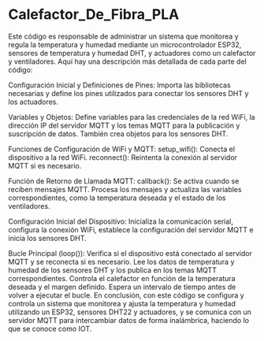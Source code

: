 # Calefactor_De_Fibra_PLA
Este código es responsable de administrar un sistema que monitorea y regula la temperatura y humedad mediante un microcontrolador ESP32, sensores de temperatura y humedad DHT, y actuadores como un calefactor y ventiladores. Aquí hay una descripción más detallada de cada parte del código:

Configuración Inicial y Definiciones de Pines:
Importa las bibliotecas necesarias y define los pines utilizados para conectar los sensores DHT y los actuadores.

Variables y Objetos:
Define variables para las credenciales de la red WiFi, la dirección IP del servidor MQTT y los temas MQTT para la publicación y suscripción de datos. También crea objetos para los sensores DHT.

Funciones de Configuración de WiFi y MQTT:
setup_wifi(): Conecta el dispositivo a la red WiFi.
reconnect(): Reintenta la conexión al servidor MQTT si es necesario.

Función de Retorno de Llamada MQTT:
callback(): Se activa cuando se reciben mensajes MQTT. Procesa los mensajes y actualiza las variables correspondientes, como la temperatura deseada y el estado de los ventiladores.

Configuración Inicial del Dispositivo:
Inicializa la comunicación serial, configura la conexión WiFi, establece la configuración del servidor MQTT e inicia los sensores DHT.

Bucle Principal (loop()):
Verifica si el dispositivo está conectado al servidor MQTT y se reconecta si es necesario.
Lee los datos de temperatura y humedad de los sensores DHT y los publica en los temas MQTT correspondientes.
Controla el calefactor en función de la temperatura deseada y el margen definido.
Espera un intervalo de tiempo antes de volver a ejecutar el bucle.
En conclusión, con este código se configura y controla un sistema que monitorea y ajusta la temperatura y humedad utilizando un ESP32, sensores DHT22 y actuadores, y se comunica con un servidor MQTT para intercambiar datos de forma inalámbrica, haciendo lo que se conoce como IOT.
